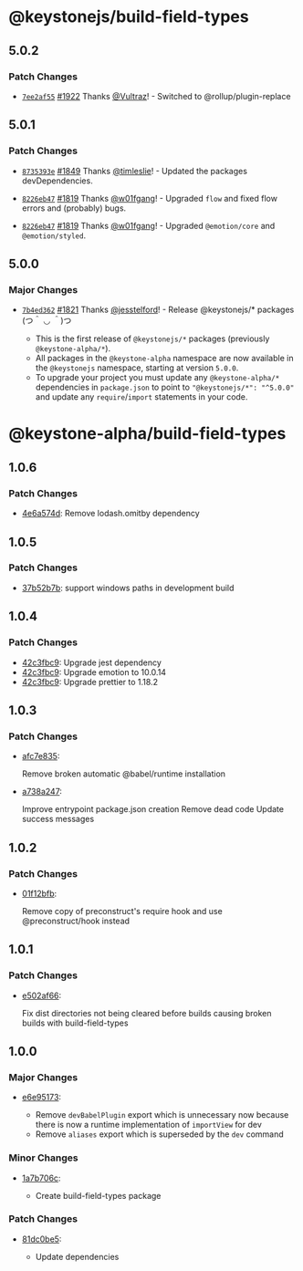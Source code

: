 # @keystonejs/build-field-types

## 5.0.2

### Patch Changes

- [`7ee2af55`](https://github.com/keystonejs/keystone/commit/7ee2af550e9741ac0e0b08eef6533e95d7ecafc9) [#1922](https://github.com/keystonejs/keystone/pull/1922) Thanks [@Vultraz](https://github.com/Vultraz)! - Switched to @rollup/plugin-replace

## 5.0.1

### Patch Changes

- [`8735393e`](https://github.com/keystonejs/keystone/commit/8735393ec7b01dd0491700244e915b4b47c1cc53) [#1849](https://github.com/keystonejs/keystone/pull/1849) Thanks [@timleslie](https://github.com/timleslie)! - Updated the packages devDependencies.

* [`8226eb47`](https://github.com/keystonejs/keystone/commit/8226eb4709ea8ad5773c900eaaa96068d3cb6bad) [#1819](https://github.com/keystonejs/keystone/pull/1819) Thanks [@w01fgang](https://github.com/w01fgang)! - Upgraded `flow` and fixed flow errors and (probably) bugs.

- [`8226eb47`](https://github.com/keystonejs/keystone/commit/8226eb4709ea8ad5773c900eaaa96068d3cb6bad) [#1819](https://github.com/keystonejs/keystone/pull/1819) Thanks [@w01fgang](https://github.com/w01fgang)! - Upgraded `@emotion/core` and `@emotion/styled`.

## 5.0.0

### Major Changes

- [`7b4ed362`](https://github.com/keystonejs/keystone-5/commit/7b4ed3623f5774d7783c39962bfa1ce97938e310) [#1821](https://github.com/keystonejs/keystone-5/pull/1821) Thanks [@jesstelford](https://github.com/jesstelford)! - Release @keystonejs/\* packages (つ＾ ◡ ＾)つ

  - This is the first release of `@keystonejs/*` packages (previously `@keystone-alpha/*`).
  - All packages in the `@keystone-alpha` namespace are now available in the `@keystonejs` namespace, starting at version `5.0.0`.
  - To upgrade your project you must update any `@keystone-alpha/*` dependencies in `package.json` to point to `"@keystonejs/*": "^5.0.0"` and update any `require`/`import` statements in your code.

# @keystone-alpha/build-field-types

## 1.0.6

### Patch Changes

- [4e6a574d](https://github.com/keystonejs/keystone-5/commit/4e6a574d): Remove lodash.omitby dependency

## 1.0.5

### Patch Changes

- [37b52b7b](https://github.com/keystonejs/keystone-5/commit/37b52b7b): support windows paths in development build

## 1.0.4

### Patch Changes

- [42c3fbc9](https://github.com/keystonejs/keystone-5/commit/42c3fbc9): Upgrade jest dependency
- [42c3fbc9](https://github.com/keystonejs/keystone-5/commit/42c3fbc9): Upgrade emotion to 10.0.14
- [42c3fbc9](https://github.com/keystonejs/keystone-5/commit/42c3fbc9): Upgrade prettier to 1.18.2

## 1.0.3

### Patch Changes

- [afc7e835](https://github.com/keystonejs/keystone-5/commit/afc7e835):

  Remove broken automatic @babel/runtime installation

- [a738a247](https://github.com/keystonejs/keystone-5/commit/a738a247):

  Improve entrypoint package.json creation
  Remove dead code
  Update success messages

## 1.0.2

### Patch Changes

- [01f12bfb](https://github.com/keystonejs/keystone-5/commit/01f12bfb):

  Remove copy of preconstruct's require hook and use @preconstruct/hook instead

## 1.0.1

### Patch Changes

- [e502af66](https://github.com/keystonejs/keystone-5/commit/e502af66):

  Fix dist directories not being cleared before builds causing broken builds with build-field-types

## 1.0.0

### Major Changes

- [e6e95173](https://github.com/keystonejs/keystone-5/commit/e6e95173):

  - Remove `devBabelPlugin` export which is unnecessary now because there is now a runtime implementation of `importView` for dev
  - Remove `aliases` export which is superseded by the `dev` command

### Minor Changes

- [1a7b706c](https://github.com/keystonejs/keystone-5/commit/1a7b706c):

  - Create build-field-types package

### Patch Changes

- [81dc0be5](https://github.com/keystonejs/keystone-5/commit/81dc0be5):

  - Update dependencies
